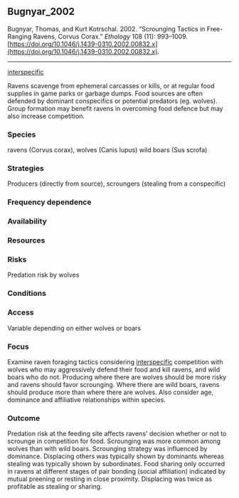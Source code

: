 ## Bugnyar_2002

Bugnyar, Thomas, and Kurt Kotrschal. 2002. “Scrounging Tactics in Free-Ranging Ravens, Corvus Corax.” _Ethology_ 108 (11): 993–1009. [https://doi.org/10.1046/j.1439-0310.2002.00832.x](https://doi.org/10.1046/j.1439-0310.2002.00832.x).

---

[interspecific](../topics/interspecific.md)

Ravens scavenge from ephemeral carcasses or kills, or at regular food supplies in game parks or garbage dumps. Food sources are often defended by dominant conspecifics or potential predators (eg. wolves). Group formation may benefit ravens in overcoming food defence but may also increase competition. 

### Species
ravens (Corvus corax), wolves (Canis lupus) wild boars (Sus scrofa)

### Strategies
Producers (directly from source), scroungers (stealing from a conspecific)

### Frequency dependence

### Availability

### Resources

### Risks
Predation risk by wolves

### Conditions

### Access
Variable depending on either wolves or boars

### Focus
Examine raven foraging tactics considering [interspecific](../topics/interspecific.md) competition with wolves who may aggressively defend their food and kill ravens, and wild boars who do not. Producing where there are wolves should be more risky and ravens should favor scrounging. Where there are wild boars, ravens should produce more than where there are wolves. Also consider age, dominance and affiliative relationships within species. 

### Outcome
Predation risk at the feeding site affects ravens' decision whether or not to scrounge in competition for food. Scrounging was more common among wolves than with wild boars. Scrounging strategy was influenced by dominance. Displacing others was typically shown by dominants whereas stealing was typically shown by subordinates. Food sharing only occurred in ravens at different stages of pair bonding (social affiliation) indicated by mutual preening or resting in close proximity. Displacing was twice as profitable as stealing or sharing. 

